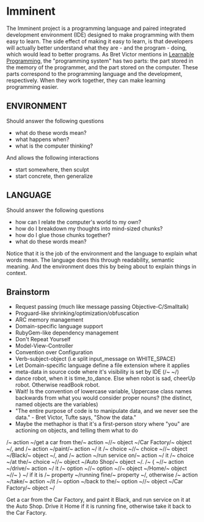 # Imminent #

The Imminent project is a programming language and paired integrated development environment (IDE) designed to make programming with them easy to learn. The side effect of making it easy to learn, is that developers will actually better understand what they are - and the program - doing, which would lead to better programs. As Bret Victor mentions in [Learnable Programming](http://worrydream.com/LearnableProgramming/?utm_source=statuscode&utm_medium=email), the "programming system" has two parts: the part stored in the memory of the programmer, and the part stored on the computer. These parts correspond to the programming language and the development, respectively. When they work together, they can make learning programming easier.

## ENVIRONMENT ##
Should answer the following questions
* what do these words mean?
* what happens when?
* what is the computer thinking?

And allows the following interactions
* start somewhere, then sculpt
* start concrete, then generalize

## LANGUAGE ##
Should answer the following questions
* how can I relate the computer's world to my own?
* how do I breakdown my thoughts into mind-sized chunks?
* how do I glue those chunks together?
* what do these words mean?

Notice that it is the job of the environment and the language to explain what words mean. The language does this through readability, semantic meaning. And the environment does this by being about to explain things in context.

## Brainstorm ##
* Request passing (much like message passing Objective-C/Smalltalk)
* Proguard-like shrinking/optimization/obfuscation
* ARC memory management
* Domain-specific language support
* RubyGem-like dependency management
* Don't Repeat Yourself  
* Model-View-Controller
* Convention over Configuration
* Verb-subject-object (i.e split input_message on WHITE_SPACE)
* Let Domain-specific language define a file extension where it applies
* meta-data in source code where it's visibility is set by IDE (/~ ~/)
* dance robot, when it is time_to_dance. Else when robot is sad, cheerUp robot. Otherwise readBook robot.
* Wait! Is the convention of lowercase variable, Uppercase class names backwards from what you would consider proper nouns? (the distinct, named objects are the variables)
* "The entire purpose of code is to manipulate data, and we never see the data." - Bret Victor, Tufte says, "Show the data."
* Maybe the methaphor is that it's a first-person story where "you" are actioning on objects, and telling them what to do

/~ action ~/get a car from the/~ action ~//~ object ~/Car Factory/~ object ~/, and /~ action ~/paint/~ action ~/ it /~ choice ~//~ choice ~//~ object ~/Black/~ object ~/, and /~ action ~/run service on/~ action ~/ it /~ choice ~/at the/~ choice ~//~ object ~/Auto Shop/~ object ~/. /~ { ~//~ action ~/drive/~ action ~/ it /~ option ~//~ option ~//~ object ~/Home/~ object ~//~ } ~/ if it is /~ property ~/running fine/~ property ~/, otherwise /~ action ~/take/~ action ~/it /~ option ~/back to the/~ option ~//~ object ~/Car Factory/~ object ~/

Get a car from the Car Factory, and paint it Black, and run service on it at the Auto Shop. Drive it Home if it is running fine, otherwise take it back to the Car Factory.

